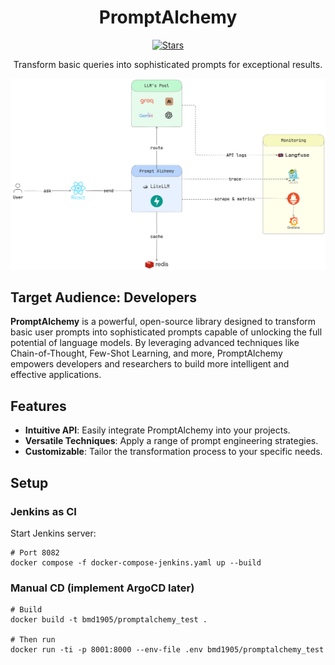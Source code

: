 

<div align="center">

# PromptAlchemy
[![Stars](https://img.shields.io/github/stars/bmd1905/PromptAlchemy.svg)](https://api.github.com/repos/bmd1905/PromptAlchemy)

 Transform basic queries into sophisticated prompts for exceptional results.

 </div>


 [![Pipeline](./assets/prompt_alchemy.png)](#features)

 ## Target Audience: Developers

**PromptAlchemy** is a powerful, open-source library designed to transform basic user prompts into sophisticated prompts capable of unlocking the full potential of language models. By leveraging advanced techniques like Chain-of-Thought, Few-Shot Learning, and more, PromptAlchemy empowers developers and researchers to build more intelligent and effective applications.


## Features

- **Intuitive API**: Easily integrate PromptAlchemy into your projects.
- **Versatile Techniques**: Apply a range of prompt engineering strategies.
- **Customizable**: Tailor the transformation process to your specific needs.


## Setup

### Jenkins as CI
Start Jenkins server:
```
# Port 8082
docker compose -f docker-compose-jenkins.yaml up --build
```

### Manual CD (implement ArgoCD later)
```
# Build
docker build -t bmd1905/promptalchemy_test .

# Then run
docker run -ti -p 8001:8000 --env-file .env bmd1905/promptalchemy_test
```
